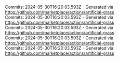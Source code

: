 Commits: 2024-05-30T16:20:03.593Z - Generated via https://github.com/marketplace/actions/artificial-grass
<br>
Commits: 2024-05-30T16:20:03.593Z - Generated via https://github.com/marketplace/actions/artificial-grass
<br>
Commits: 2024-05-30T16:20:03.593Z - Generated via https://github.com/marketplace/actions/artificial-grass
<br>
Commits: 2024-05-30T16:20:03.593Z - Generated via https://github.com/marketplace/actions/artificial-grass
<br>
Commits: 2024-05-30T16:20:03.593Z - Generated via https://github.com/marketplace/actions/artificial-grass
<br>
